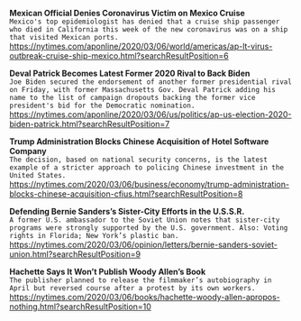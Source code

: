**Mexican Official Denies Coronavirus Victim on Mexico Cruise**\
`Mexico's top epidemiologist has denied that a cruise ship passenger who died in California this week of the new coronavirus was on a ship that visited Mexican ports.`\
https://nytimes.com/aponline/2020/03/06/world/americas/ap-lt-virus-outbreak-cruise-ship-mexico.html?searchResultPosition=6

**Deval Patrick Becomes Latest Former 2020 Rival to Back Biden**\
`Joe Biden secured the endorsement of another former presidential rival on Friday, with former Massachusetts Gov. Deval Patrick adding his name to the list of campaign dropouts backing the former vice president's bid for the Democratic nomination.`\
https://nytimes.com/aponline/2020/03/06/us/politics/ap-us-election-2020-biden-patrick.html?searchResultPosition=7

**Trump Administration Blocks Chinese Acquisition of Hotel Software Company**\
`The decision, based on national security concerns, is the latest example of a stricter approach to policing Chinese investment in the United States.`\
https://nytimes.com/2020/03/06/business/economy/trump-administration-blocks-chinese-acquisition-cfius.html?searchResultPosition=8

**Defending Bernie Sanders’s Sister-City Efforts in the U.S.S.R.**\
`A former U.S. ambassador to the Soviet Union notes that sister-city programs were strongly supported by the U.S. government. Also: Voting rights in Florida; New York’s plastic ban.`\
https://nytimes.com/2020/03/06/opinion/letters/bernie-sanders-soviet-union.html?searchResultPosition=9

**Hachette Says It Won’t Publish Woody Allen’s Book**\
`The publisher planned to release the filmmaker’s autobiography in April but reversed course after a protest by its own workers.`\
https://nytimes.com/2020/03/06/books/hachette-woody-allen-apropos-nothing.html?searchResultPosition=10

